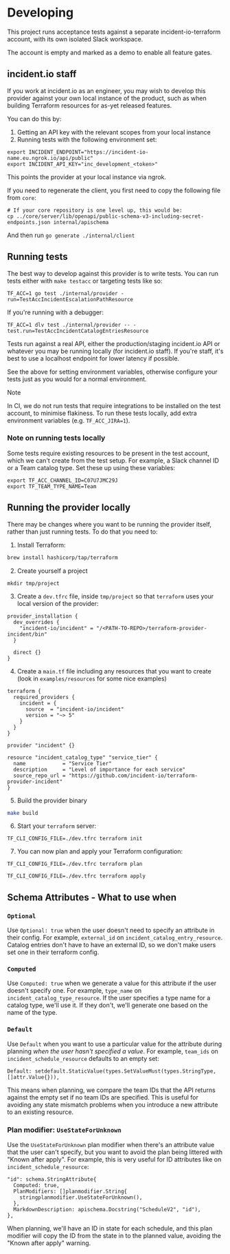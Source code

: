# Developing

This project runs acceptance tests against a separate incident-io-terraform
account, with its own isolated Slack workspace.

The account is empty and marked as a demo to enable all feature gates.

## incident.io staff

If you work at incident.io as an engineer, you may wish to develop this provider
against your own local instance of the product, such as when building Terraform
resources for as-yet released features.

You can do this by:

1. Getting an API key with the relevant scopes from your local instance
2. Running tests with the following environment set:

```console
export INCIDENT_ENDPOINT="https://incident-io-name.eu.ngrok.io/api/public"
export INCIDENT_API_KEY="inc_development_<token>"
```

This points the provider at your local instance via ngrok.

If you need to regenerate the client, you first need to copy the following file from `core`:

```
# If your core repository is one level up, this would be:
cp ../core/server/lib/openapi/public-schema-v3-including-secret-endpoints.json internal/apischema
```

And then run `go generate ./internal/client`

## Running tests

The best way to develop against this provider is to write tests. You can run
tests either with `make testacc` or targeting tests like so:
```
TF_ACC=1 go test ./internal/provider -run=TestAccIncidentEscalationPathResource
```

If you're running with a debugger:
```
TF_ACC=1 dlv test ./internal/provider -- -test.run=TestAccIncidentCatalogEntriesResource
```

Tests run against a real API, either the production/staging incident.io API or
whatever you may be running locally (for incident.io staff). If you're staff,
it's best to use a localhost endpoint for lower latency if possible.

See the above for setting environment variables, otherwise configure your tests
just as you would for a normal environment.

> [!NOTE]
> In CI, we do not run tests that require integrations to be installed
> on the test account, to minimise flakiness. To run these tests locally, add
> extra environment variables (e.g. `TF_ACC_JIRA=1`).

### Note on running tests locally 

Some tests require existing resources to be present in the test account, which we can't create from the test setup. 
For example, a Slack channel ID or a Team catalog type. Set these up using these variables:
```
export TF_ACC_CHANNEL_ID=C07U7JMC29J
export TF_TEAM_TYPE_NAME=Team
```

## Running the provider locally

There may be changes where you want to be running the provider itself, rather than
just running tests. To do that you need to:

1. Install Terraform:

```sh
brew install hashicorp/tap/terraform
```

2. Create yourself a project

```
mkdir tmp/project

```

3. Create a `dev.tfrc` file, inside `tmp/project` so that `terraform` uses your local version of the provider:

```
provider_installation {
  dev_overrides {
    "incident-io/incident" = "/<PATH-TO-REPO>/terraform-provider-incident/bin"
  }

  direct {}
}
```

4. Create a `main.tf` file including any resources that you want to create (look in `examples/resources` for some nice examples)

```
terraform {
  required_providers {
    incident = {
      source  = "incident-io/incident"
      version = "~> 5"
    }
  }
}

provider "incident" {}

resource "incident_catalog_type" "service_tier" {
  name            = "Service Tier"
  description     = "Level of importance for each service"
  source_repo_url = "https://github.com/incident-io/terraform-provider-incident"
}

```

5. Build the provider binary

```sh
make build
```

6. Start your `terraform` server:

```
TF_CLI_CONFIG_FILE=./dev.tfrc terraform init
```

7. You can now plan and apply your Terraform configuration:

```
TF_CLI_CONFIG_FILE=./dev.tfrc terraform plan

TF_CLI_CONFIG_FILE=./dev.tfrc terraform apply
```

## Schema Attributes - What to use when

### `Optional`

Use `Optional: true` when the user doesn't need to specify an attribute in their config. For example,
`external_id` on `incident_catalog_entry_resource`. Catalog entries don't have to have an external ID,
so we don't make users set one in their terraform config.

### `Computed`

Use `Computed: true` when we generate a value for this attribute if the user doesn't specify one. For
example, `type_name` on `incident_catalog_type_resource`. If the user specifies a type name for a catalog
type, we'll use it. If they don't, we'll generate one based on the name of the type.

### `Default`

Use `Default` when you want to use a particular value for the attribute during planning _when the user
hasn't specified a value_. For example, `team_ids` on `incident_schedule_resource` defaults to an empty set:

```
Default: setdefault.StaticValue(types.SetValueMust(types.StringType, []attr.Value{})),
```

This means when planning, we compare the team IDs that the API returns against the empty set if no team IDs
are specified. This is useful for avoiding any state mismatch problems when you introduce a new attribute
to an existing resource.

### Plan modifier: `UseStateForUnknown`

Use the `UseStateForUnknown` plan modifier when there's an attribute value that the user can't specify,
but you want to avoid the plan being littered with "Known after apply". For example, this is very useful
for ID attributes like on `incident_schedule_resource`:

```
"id": schema.StringAttribute{
  Computed: true,
  PlanModifiers: []planmodifier.String{
    stringplanmodifier.UseStateForUnknown(),
  },
  MarkdownDescription: apischema.Docstring("ScheduleV2", "id"),
},
```

When planning, we'll have an ID in state for each schedule, and this plan modifier will copy the ID
from the state in to the planned value, avoiding the "Known after apply" warning.
